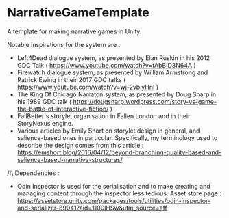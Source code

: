 # NarrativeGameTemplate
A template for making narrative games in Unity.


Notable inspirations for the system are :
  - Left4Dead dialogue system, as presented by Elan Ruskin in his 2012 GDC Talk ( https://www.youtube.com/watch?v=tAbBID3N64A )
  - Firewatch dialogue system, as presented by William Armstrong and Patrick Ewing in their 2017 GDC talks ( https://www.youtube.com/watch?v=wj-2vbiyHnI )
  - The King Of Chicago Narraton system, as presented by Doug Sharp in his 1989 GDC talk ( https://dougsharp.wordpress.com/story-vs-game-the-battle-of-interactive-fiction/ ) 
  - FailBetter's storylet organisation in Fallen London and in their StoryNexus engine.
  - Various articles by Emily Short on storylet design in general, and salience-based ones in particular. Specifically, my terminology used to describe the design comes from this article : https://emshort.blog/2016/04/12/beyond-branching-quality-based-and-salience-based-narrative-structures/


/!\ Dependencies :
  - Odin Inspector is used for the serialisation and to make creating and managing content through the inspector less tedious. Asset store page : https://assetstore.unity.com/packages/tools/utilities/odin-inspector-and-serializer-89041?aid=1100lHSw&utm_source=aff
